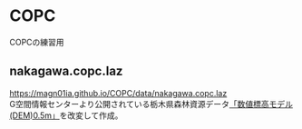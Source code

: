 # COPC
COPCの練習用  

## nakagawa.copc.laz  
https://magn01ia.github.io/COPC/data/nakagawa.copc.laz  
G空間情報センターより公開されている栃木県森林資源データ[「数値標高モデル(DEM)0.5m」](https://www.geospatial.jp/ckan/dataset/dem05_tochigi)を改変して作成。
